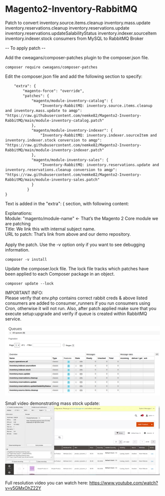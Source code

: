 # Magento2-Inventory-RabbitMQ
Patch to convert inventory.source.items.cleanup inventory.mass.update inventory.reservations.cleanup inventory.reservations.update inventory.reservations.updateSalabilityStatus inventory.indexer.sourceItem inventory.indexer.stock consumers from MySQL to RabbitMQ Broker

-- To apply patch --

Add the cweagans/composer-patches plugin to the composer.json file.
```
composer require cweagans/composer-patches
```

Edit the composer.json file and add the following section to specify:
```
    "extra": {
        "magento-force": "override",
        "patches": {
            "magento/module-inventory-catalog": {
                "Inventory-RabbitMQ: inventory.source.items.cleanup and inventory.mass.update to amqp": "https://raw.githubusercontent.com/nemke82/Magento2-Inventory-RabbitMQ/main/module-inventory-catalog.patch"
            },
            "magento/module-inventory-indexer": {
                "Inventory-RabbitMQ: inventory.indexer.sourceItem and inventory.indexer.stock conversion to amqp": "https://raw.githubusercontent.com/nemke82/Magento2-Inventory-RabbitMQ/main/module-inventory-indexer.patch"
            },
            "magento/module-inventory-sales": {
                "Inventory-RabbitMQ: inventory.reservations.update and inventory.reservations.cleanup conversion to amqp": "https://raw.githubusercontent.com/nemke82/Magento2-Inventory-RabbitMQ/main/module-inventory-sales.patch"
            }
          }
}
```
Text is added in the "extra": { section, with following content:

Explanations: <BR>
Module: "magento/module-name"   ← That’s the Magento 2 Core module we are patching <BR>
Title: We link this with internal subject name. <BR>
URL to patch: That’s link from above and our demo repository. <BR>
<BR>
Apply the patch. Use the -v option only if you want to see debugging information.
```
composer -v install
```

Update the composer.lock file. The lock file tracks which patches have been applied to each  Composer package in an object.
```
composer update --lock
```

IMPORTANT INFO: <BR>
Please verify that env.php contains correct rabbit creds & above listed consumers are added to consumer_runners if you run consumers using Cron, otherwise it will not run. Also, after patch applied make sure that you execute setup:upgrade and verify if queue is created within RabbitMQ service.

![queues created in rabbitmq](https://github.com/nemke82/Magento2-Inventory-RabbitMQ/blob/main/inventory-rabbitmq-queues.png)
    
Small video demonstrating mass stock update:
![](https://github.com/nemke82/Magento2-Inventory-RabbitMQ/blob/main/magento2-inventory-rabbitmq.webp)

Full resolution video you can watch here:
https://www.youtube.com/watch?v=y5GMxOhZ22Y
